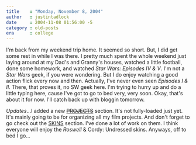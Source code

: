 ```yaml
---
title    : "Monday, November 8, 2004"
author   : justintadlock
date     : 2004-11-08 01:56:00 -5
category : old-posts
era      : college
---
```


I'm back from my weekend trip home. It seemed so short. But, I did get some rest in while I was there. I pretty much spent the whole weekend just laying around at my Dad's and Granny's houses, watched a little football, done some homework, and watched <i> Star Wars: Episodes IV & V</i>. I'm not a <i> Star Wars</i> geek, if you were wondering. But I do enjoy watching a good action flick every now and then. Actually, I've never even seen <i> Episodes I & II</i>. There, that proves it, no SW geek here. I'm trying to hurry up and do a little typing here, cause I've got to go to bed very, very soon. Okay, that's about it for now. I'll catch back up with bloggin tomorrow.

<em>Updates</em>...I added a new <a href="http://www.dark-autumn.com/projects/index.php" title="Link No Longer Works"><del> PROJECTS</del></a> section. It's not fully-loaded just yet. It's mainly going to be for organizing all my film projects. And don't forget to go check out the <a href="http://www.dark-autumn.com/skins" title="Select A Design"> SKINS</a> section. I've done a lot of work on them. I think everyone will enjoy the <i> Roswell</i> &amp; Cordy: Undressed skins. Anyways, off to bed I go...
